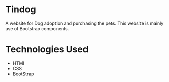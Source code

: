 # Tindog
A website for Dog adoption and purchasing the pets.
This website is mainly use of Bootstrap components.

# Technologies Used
* HTMl
* CSS
* BootStrap

